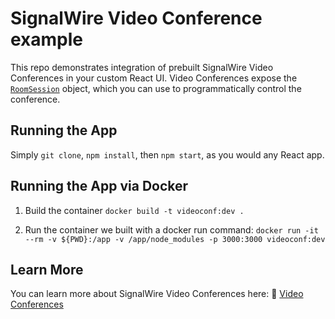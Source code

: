 # SignalWire Video Conference example

This repo demonstrates integration of prebuilt SignalWire Video Conferences
in your custom React UI. Video Conferences expose the [`RoomSession`](https://developer.signalwire.com/client-sdk/reference/js-video-roomsession)
object, which you can use to programmatically control the conference.

## Running the App

Simply `git clone`, `npm install`, then `npm start`, as you would any React app.

## Running the App via Docker

1. Build the container `docker build -t videoconf:dev .`

2. Run the container we built with a docker run command: `docker run -it --rm -v ${PWD}:/app -v /app/node_modules -p 3000:3000 videoconf:dev`

## Learn More

You can learn more about SignalWire Video Conferences here: 📖 [Video Conferences](https://developer.signalwire.com/apis/docs/video-conferences)

